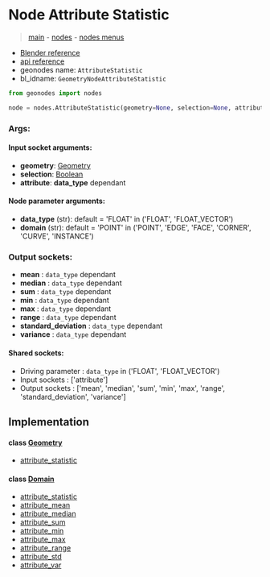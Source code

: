 # Node Attribute Statistic

> [main](../structure.md) - [nodes](nodes.md) - [nodes menus](nodes_menus.md)

- [Blender reference](https://docs.blender.org/manual/en/latest/modeling/geometry_nodes/attribute/attribute_statistic.html)
- [api reference](https://docs.blender.org/api/current/bpy.types.GeometryNodeAttributeStatistic.html)
- geonodes name: `AttributeStatistic`
- bl_idname: `GeometryNodeAttributeStatistic`

```python
from geonodes import nodes

node = nodes.AttributeStatistic(geometry=None, selection=None, attribute=None, data_type='FLOAT', domain='POINT')
```

### Args:

#### Input socket arguments:

- **geometry**: [Geometry](Geometry.md)
- **selection**: [Boolean](Boolean.md)
- **attribute**: **data_type** dependant

#### Node parameter arguments:

- **data_type** (str): default = 'FLOAT' in ('FLOAT', 'FLOAT_VECTOR')
- **domain** (str): default = 'POINT' in ('POINT', 'EDGE', 'FACE', 'CORNER', 'CURVE', 'INSTANCE')

### Output sockets:

- **mean** : ``data_type`` dependant
- **median** : ``data_type`` dependant
- **sum** : ``data_type`` dependant
- **min** : ``data_type`` dependant
- **max** : ``data_type`` dependant
- **range** : ``data_type`` dependant
- **standard_deviation** : ``data_type`` dependant
- **variance** : ``data_type`` dependant

#### Shared sockets:

- Driving parameter : ``data_type`` in ('FLOAT', 'FLOAT_VECTOR')
- Input sockets  : ['attribute']
- Output sockets : ['mean', 'median', 'sum', 'min', 'max', 'range', 'standard_deviation', 'variance']
## Implementation

#### class [Geometry](Geometry.md)

 - [attribute_statistic](Geometry.md#attribute_statistic)
#### class [Domain](Domain.md)

 - [attribute_statistic](Domain.md#attribute_statistic)
 - [attribute_mean](Domain.md#attribute_mean)
 - [attribute_median](Domain.md#attribute_median)
 - [attribute_sum](Domain.md#attribute_sum)
 - [attribute_min](Domain.md#attribute_min)
 - [attribute_max](Domain.md#attribute_max)
 - [attribute_range](Domain.md#attribute_range)
 - [attribute_std](Domain.md#attribute_std)
 - [attribute_var](Domain.md#attribute_var)
